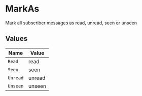 # MarkAs

Mark all subscriber messages as read, unread, seen or unseen


## Values

| Name     | Value    |
| -------- | -------- |
| `Read`   | read     |
| `Seen`   | seen     |
| `Unread` | unread   |
| `Unseen` | unseen   |